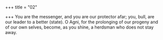 +++
title = "02"

+++
You are the messenger, and you are our protector afar; you, bull, are our  leader to a better (state).
O Agni, for the prolonging of our progeny and of our own selves,
become, as you shine, a herdsman who does not stay away.